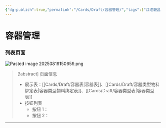 ```yaml
---
{"dg-publish":true,"permalink":"/Cards/Draft/容器管理/","tags":["江淮毅昌/蝶创I-MES/MES"]}
---
```



# 容器管理

### 列表页面

![Pasted image 20250819150659.png](/img/user/Extras/Attachments/Pasted%20image%2020250819150659.png)

> [!abstract] 页面信息
> - 展示表：[[Cards/Draft/容器表\|容器表]]、[[Cards/Draft/容器类型物料绑定表\|容器类型物料绑定表]]、[[Cards/Draft/容器类型表\|容器类型表]]
> - 按钮列表
> 	- 按钮 1：
> 	- 按钮 2：

---